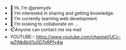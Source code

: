 - 👋 Hi, I’m @premydv
- 👀 I’m interested in sharing and getting knowledge.
- 🌱 I’m currently learning web development.
- 💞️ I’m looking to collaborate on ...
- 📫Anyone can contact me via mail 
- YOUTUBE:- https://www.youtube.com/channel/UCc-wZjNb8b01u5D7nRPfy4w

<!---
premydv/premydv is a ✨ special ✨ repository because its `README.md` (this file) appears on your GitHub profile.
You can click the Preview link to take a look at your changes.
--->
